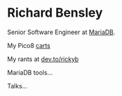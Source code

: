 # Richard Bensley

Senior Software Engineer at [MariaDB](https://mariadb.com).

My Pico8 [carts](https://github.com/rcbensley/carts)

My rants at [dev.to/rickyb](https://dev.to/rickyb)

MariaDB tools...

Talks...

